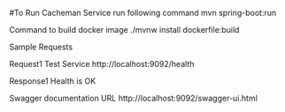 #To Run Cacheman Service run following command
mvn spring-boot:run

Command to build docker image
./mvnw install dockerfile:build

Sample Requests

Request1
Test Service
http://localhost:9092/health

Response1
Health is OK

Swagger documentation URL
http://localhost:9092/swagger-ui.html
